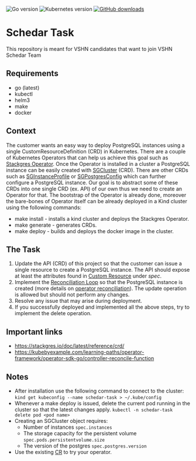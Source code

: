 ![Go version](https://img.shields.io/github/go-mod/go-version/appuio/control-api)
![Kubernetes version](https://img.shields.io/badge/k8s-v1.24-blue)
[![GitHub downloads](https://img.shields.io/github/downloads/vshn/appcat/total)](https://github.com/appuio/control-api/releases)

# Schedar Task

This repository is meant for VSHN candidates that want to join VSHN Schedar Team

## Requirements
* go (latest)
* kubectl 
* helm3
* make
* docker

## Context
The customer wants an easy way to deploy PostgreSQL instances using a single CustomResourceDefinition (CRD) in Kubernetes.
There are a couple of Kubernetes Operators that can help us achieve this goal such as [Stackgres Operator](https://stackgres.io/).
Once the Operator is installed in a cluster a PostgreSQL instance can be easily created with [SGCluster](https://stackgres.io/doc/1.1/reference/crd/sgcluster/#postgres) (CRD).
There are other CRDs such as [SGInstanceProfile](https://stackgres.io/doc/1.1/reference/crd/sginstanceprofile/) or [SGPostgresConfig](https://stackgres.io/doc/1.1/reference/crd/sgpgconfig/) 
which can further configure a PostgreSQL instance. Our goal is to abstract some of these CRDs into one single CRD (ex. API) of our own thus we need to create an Operator for that.
The bootstrap of the Operator is already done, moreover the bare-bones of Operator itself can be already deployed in a Kind cluster using the following commands:

* make install - installs a kind cluster and deploys the Stackgres Operator.
* make generate - generates CRDs.
* make deploy - builds and deploys the docker image in the cluster.

## The Task

1) Update the API (CRD) of this project so that the customer can issue a single resource to create a PostgreSQL instance. 
The API should expose at least the attributes found in [Custom Resource](postgres.yaml) under _spec_. 
2) Implement the [Reconciliation Loop](pkg/reconciler.go) so that the PostgreSQL instance is created (more details on [operator reconciliation](https://kubebyexample.com/learning-paths/operator-framework/operator-sdk-go/controller-reconcile-function)).
The update operation is allowed but should not perform any changes.
3) Resolve any issue that may arise during deployment.
4) If you successfully deployed and implemented all the above steps, try to implement the delete operation.

## Important links
* https://stackgres.io/doc/latest/reference/crd/
* https://kubebyexample.com/learning-paths/operator-framework/operator-sdk-go/controller-reconcile-function

## Notes
* After installation use the following command to connect to the cluster:
`kind get kubeconfig --name schedar-task > ~/.kube/config`
* Whenever a make deploy is issued, delete the current pod running in the cluster so that the latest changes apply.
`kubectl -n schedar-task delete pod <pod name>`
* Creating an SGCluster object requires:
  * Number of instances `spec.instances`
  * The storage capacity for the persistent volume `spec.pods.persistentvolume.size`
  * The version of the postgres `spec.postgres.version`
* Use the existing [CR](postgres.yaml) to try your operator.

